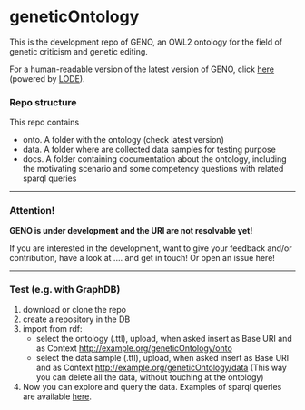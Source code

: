 # geneticOntology

This is the development repo of GENO, an OWL2 ontology for the field of genetic criticism and genetic editing.

For a human-readable version of the latest version of GENO, click [here](https://w3id.org/lode/owlapi/https://raw.githubusercontent.com/gustaveroudproject/geneticOntology/master/onto/geneticOntology_0-2.ttl) (powered by [LODE](http://www.essepuntato.it/lode)).


### Repo structure

This repo contains

- onto. A folder with the ontology (check latest version)
- data. A folder where are collected data samples for testing purpose
- docs. A folder containing documentation about the ontology, including the motivating scenario and some competency questions with related sparql queries

---

### Attention!

**GENO is under development and the URI are not resolvable yet!**

If you are interested in the development, want to give your feedback and/or contribution, have a look at .... and get in touch! Or open an issue here!

---

### Test (e.g. with GraphDB)

1. download or clone the repo
2. create a repository in the DB
2. import from rdf:
	- select the ontology (.ttl), upload, when asked insert as Base URI and as Context http://example.org/geneticOntology/onto
	- select the data sample (.ttl), upload, when asked insert as Base URI and as Context http://example.org/geneticOntology/data
	(This way you can delete all the data, without touching at the ontology)
3. Now you can explore and query the data. Examples of sparql queries are available [here](docs/competencyQuestions_sparqlQueries.md).



